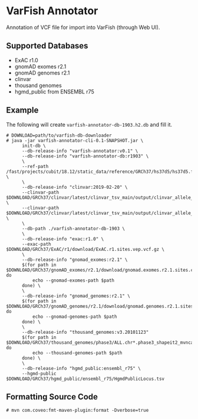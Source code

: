 # VarFish Annotator

Annotation of VCF file for import into VarFish (through Web UI).

## Supported Databases

- ExAC r1.0
- gnomAD exomes r2.1
- gnomAD genomes r2.1
- clinvar
- thousand genomes
- hgmd\_public from ENSEMBL r75

## Example

The following will create `varfish-annotator-db-1903.h2.db` and fill it.

```
# DOWNLOAD=path/to/varfish-db-downloader
# java -jar varfish-annotator-cli-0.1-SNAPSHOT.jar \
      init-db \
      --db-release-info "varfish-annotator:v0.1" \
      --db-release-info "varfish-annotator-db:r1903" \
      \
      --ref-path /fast/projects/cubit/18.12/static_data/reference/GRCh37/hs37d5/hs37d5.fa \
      \
      --db-release-info "clinvar:2019-02-20" \
      --clinvar-path $DOWNLOAD/GRCh37/clinvar/latest/clinvar_tsv_main/output/clinvar_allele_trait_pairs.single.b37.tsv \
      --clinvar-path $DOWNLOAD/GRCh37/clinvar/latest/clinvar_tsv_main/output/clinvar_allele_trait_pairs.multi.b37.tsv \
      \
      --db-path ./varfish-annotator-db-1903 \
      \
      --db-release-info "exac:r1.0" \
      --exac-path $DOWNLOAD/GRCh37/ExAC/r1/download/ExAC.r1.sites.vep.vcf.gz \
      \
      --db-release-info "gnomad_exomes:r2.1" \
      $(for path in $DOWNLOAD/GRCh37/gnomAD_exomes/r2.1/download/gnomad.exomes.r2.1.sites.chr*.vcf.bgz; do
          echo --gnomad-exomes-path $path
      done) \
      \
      --db-release-info "gnomad_genomes:r2.1" \
      $(for path in $DOWNLOAD/GRCh37/gnomAD_genomes/r2.1/download/gnomad.genomes.r2.1.sites.chr*.vcf.bgz; do
          echo --gnomad-genomes-path $path
      done) \
      \
      --db-release-info "thousand_genomes:v3.20101123"
      $(for path in $DOWNLOAD/GRCh37/thousand_genomes/phase3/ALL.chr*.phase3_shapeit2_mvncall_integrated_v5a.20130502.sites.vcf.gz; do
          echo --thousand-genomes-path $path
      done) \
      \
      --db-release-info "hgmd_public:ensembl_r75" \
      --hgmd-public $DOWNLOAD/GRCh37/hgmd_public/ensembl_r75/HgmdPublicLocus.tsv
```

## Formatting Source Code

```
# mvn com.coveo:fmt-maven-plugin:format -Dverbose=true
```
